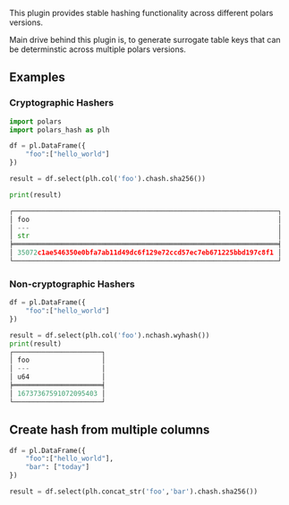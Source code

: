 This plugin provides stable hashing functionality across different polars versions.

Main drive behind this plugin is, to generate surrogate table keys that can be determinstic across multiple polars versions.


## Examples
### Cryptographic Hashers

```python
import polars
import polars_hash as plh

df = pl.DataFrame({
    "foo":["hello_world"]
})

result = df.select(plh.col('foo').chash.sha256())

print(result)

┌──────────────────────────────────────────────────────────────────┐
│ foo                                                              │
│ ---                                                              │
│ str                                                              │
╞══════════════════════════════════════════════════════════════════╡
│ 35072c1ae546350e0bfa7ab11d49dc6f129e72ccd57ec7eb671225bbd197c8f1 │
└──────────────────────────────────────────────────────────────────┘
```

### Non-cryptographic Hashers
```python
df = pl.DataFrame({
    "foo":["hello_world"]
})

result = df.select(plh.col('foo').nchash.wyhash())
print(result)
┌──────────────────────┐
│ foo                  │
│ ---                  │
│ u64                  │
╞══════════════════════╡
│ 16737367591072095403 │
└──────────────────────┘

```

## Create hash from multiple columns
```python
df = pl.DataFrame({
    "foo":["hello_world"],
    "bar": ["today"]
})

result = df.select(plh.concat_str('foo','bar').chash.sha256())
```
